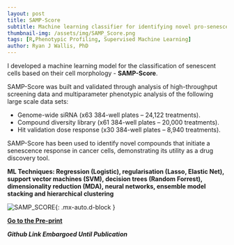 ```yaml
---
layout: post
title: SAMP-Score
subtitle: Machine learning classifier for identifying novel pro-senescence compounds in p16-positive cancers
thumbnail-img: /assets/img/SAMP_Score.png
tags: [R,Phenotypic Profiling, Supervised Machine Learning]
author: Ryan J Wallis, PhD
---
```


I developed a machine learning model for the classification of senescent cells  based on their cell morphology - **SAMP-Score**. 

SAMP-Score was built and validated through analysis of high-throughput screening data and multiparameter phenotypic analysis of the following large scale data sets:

- Genome-wide siRNA (x63 384-well plates – 24,122 treatments).
- Compound diversity library (x61 384-well plates – 20,000 treatments).
- Hit validation dose response (x30 384-well plates – 8,940 treatments).

SAMP-Score has been used to identify novel compounds that initiate a senescence response in cancer cells, demonstrating its utility as a drug discovery tool. 

**ML Techniques: Regression (Logistic), regularisation (Lasso, Elastic Net), support vector machines (SVM), decision trees (Random Forrest), dimensionality reduction (MDA), neural networks, ensemble model stacking and hierarchical clustering**

![SAMP_SCORE](https://RyanJWallis.github.io/assets/img/SAMPScore_Full_Update.png){: .mx-auto.d-block }

<strong><a href="https://www.biorxiv.org/content/10.1101/2025.06.09.658585v1">Go to the Pre-print</a>

**_Github Link Embargoed Until Publication_**
